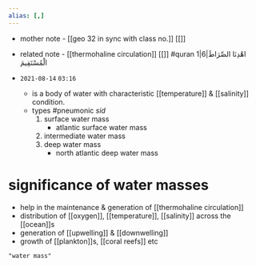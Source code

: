 ```yaml
---
alias: [,]
---
```

- mother note - [[geo 32 in sync with class no.]] [[]]
- related note - [[thermohaline circulation]] [[]] #quran 1|6|اهْدِنَا الصِّرَاطَ الْمُسْتَقِيمَ

- `2021-08-14`  `03:16`
	- is a body of water with characteristic [[temperature]] & [[salinity]] condition.
	- types #pneumonic _sid_
		1. surface water mass
			- atlantic surface water mass
		2. intermediate water mass
		3. deep water mass
			- north atlantic deep water mass
# significance of water masses
- help in the maintenance & generation of [[thermohaline circulation]]
- distribution of [[oxygen]], [[temperature]], [[salinity]] across the [[ocean]]s
- generation of [[upwelling]] & [[downwelling]]
- growth of [[plankton]]s, [[coral reefs]] etc

```query
"water mass"
```
